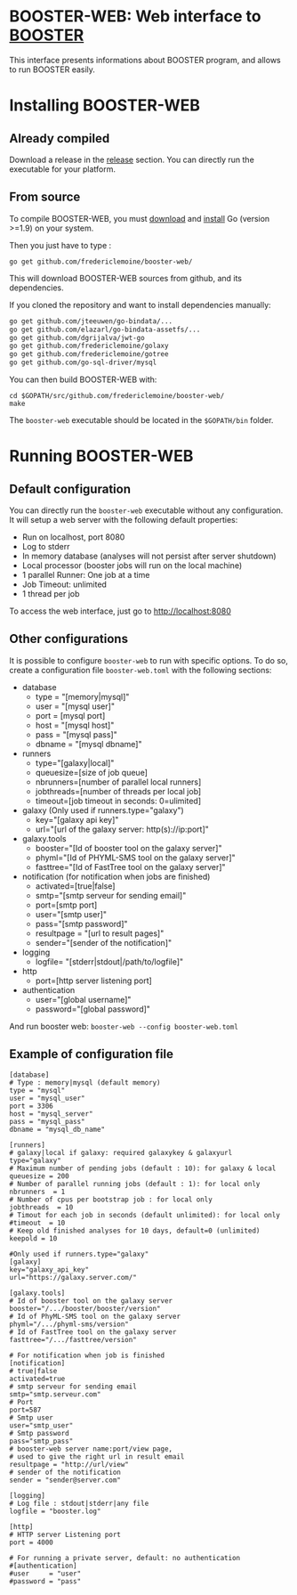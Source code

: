 # BOOSTER-WEB: Web interface to [BOOSTER](http://booster.c3bi.pasteur.fr)
This interface presents informations about BOOSTER program, and allows to run BOOSTER easily.

# Installing BOOSTER-WEB
## Already compiled
Download a release in the [release](https://github.com/fredericlemoine/booster-web/releases) section. You can directly run the executable for your platform.

## From source
To compile BOOSTER-WEB, you must [download](https://golang.org/dl/) and [install](https://golang.org/doc/install) Go (version >=1.9) on your system.

Then you just have to type :
```
go get github.com/fredericlemoine/booster-web/
```
This will download BOOSTER-WEB sources from github, and its dependencies.

If you cloned the repository and want to install dependencies manually:

```bash
go get github.com/jteeuwen/go-bindata/...
go get github.com/elazarl/go-bindata-assetfs/...
go get github.com/dgrijalva/jwt-go
go get github.com/fredericlemoine/golaxy
go get github.com/fredericlemoine/gotree
go get github.com/go-sql-driver/mysql
```

You can then build BOOSTER-WEB with:
```
cd $GOPATH/src/github.com/fredericlemoine/booster-web/
make
```

The `booster-web` executable should be located in the `$GOPATH/bin` folder.

# Running BOOSTER-WEB
## Default configuration
You can directly run the `booster-web` executable without any configuration. It will setup a web server with the following default properties:
* Run on localhost, port 8080
* Log to stderr
* In memory database (analyses will not persist after server shutdown)
* Local processor (booster jobs will run on the local machine)
* 1 parallel Runner: One job at a time
* Job Timeout: unlimited
* 1 thread per job

To access the web interface, just go to [http://localhost:8080](http://localhost:8080)

## Other configurations
It is possible to configure `booster-web` to run with specific options. To do so, create a configuration file `booster-web.toml` with the following sections:
* database
  * type = "[memory|mysql]"
  * user = "[mysql user]"
  * port = [mysql port]
  * host = "[mysql host]"
  * pass = "[mysql pass]"
  * dbname = "[mysql dbname]"
* runners
  * type="[galaxy|local]"
  * queuesize=[size of job queue]
  * nbrunners=[number of parallel local runners]
  * jobthreads=[number of threads per local job]
  * timeout=[job timeout in seconds: 0=ulimited]
* galaxy (Only used if runners.type="galaxy")
  * key="[galaxy api key]"
  * url="[url of the galaxy server: http(s)://ip:port]"
* galaxy.tools
  * booster="[Id of booster tool on the galaxy server]"
  * phyml="[Id of PHYML-SMS tool on the galaxy server]"
  * fasttree="[Id of FastTree tool on the galaxy server]"
* notification (for notification when jobs are finished)
  * activated=[true|false]
  * smtp="[smtp serveur for sending email]"
  * port=[smtp port]
  * user="[smtp user]"
  * pass="[smtp password]"
  * resultpage = "[url to result pages]"
  * sender="[sender of the notification]"
* logging
  * logfile= "[stderr|stdout|/path/to/logfile]"
* http
  * port=[http server listening port]
* authentication
  * user="[global username]"
  * password="[global password]"

And run booster web: `booster-web --config booster-web.toml`

## Example of configuration file
```
[database]
# Type : memory|mysql (default memory)
type = "mysql"
user = "mysql_user"
port = 3306
host = "mysql_server"
pass = "mysql_pass"
dbname = "mysql_db_name"

[runners]
# galaxy|local if galaxy: required galaxykey & galaxyurl
type="galaxy"
# Maximum number of pending jobs (default : 10): for galaxy & local
queuesize = 200
# Number of parallel running jobs (default : 1): for local only
nbrunners  = 1
# Number of cpus per bootstrap job : for local only
jobthreads  = 10
# Timout for each job in seconds (default unlimited): for local only
#timeout  = 10
# Keep old finished analyses for 10 days, default=0 (unlimited)
keepold = 10

#Only used if runners.type="galaxy"
[galaxy]
key="galaxy_api_key"
url="https://galaxy.server.com/"

[galaxy.tools]
# Id of booster tool on the galaxy server
booster="/.../booster/booster/version"
# Id of PhyML-SMS tool on the galaxy server
phyml="/.../phyml-sms/version"
# Id of FastTree tool on the galaxy server
fasttree="/.../fasttree/version"

# For notification when job is finished
[notification]
# true|false
activated=true
# smtp serveur for sending email
smtp="smtp.serveur.com"
# Port
port=587
# Smtp user 
user="smtp_user"
# Smtp password
pass="smtp_pass"
# booster-web server name:port/view page,
# used to give the right url in result email
resultpage = "http://url/view"
# sender of the notification
sender = "sender@server.com"

[logging]
# Log file : stdout|stderr|any file
logfile = "booster.log"

[http]
# HTTP server Listening port
port = 4000

# For running a private server, default: no authentication
#[authentication]
#user     = "user"
#password = "pass"
```
